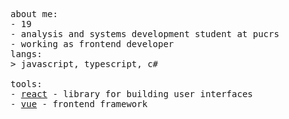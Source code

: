 <div>
<p float="left">
    <p float="left">
      <samp>
        about me:<br>
               - 19  <br> 
               - analysis and systems development student at pucrs  <br> 
               - working as frontend developer
        <br>
        langs:<br>
            > javascript, typescript, c#
        <br>
        <br>
        tools:<br>
          - <a href="https://react.dev">react</a> - library for building user interfaces <br> 
          - <a href="https://vuejs.org/">vue<a/> - frontend framework
       <br>
       <br>
      </samp>
    </p>
  </p>
</div>
